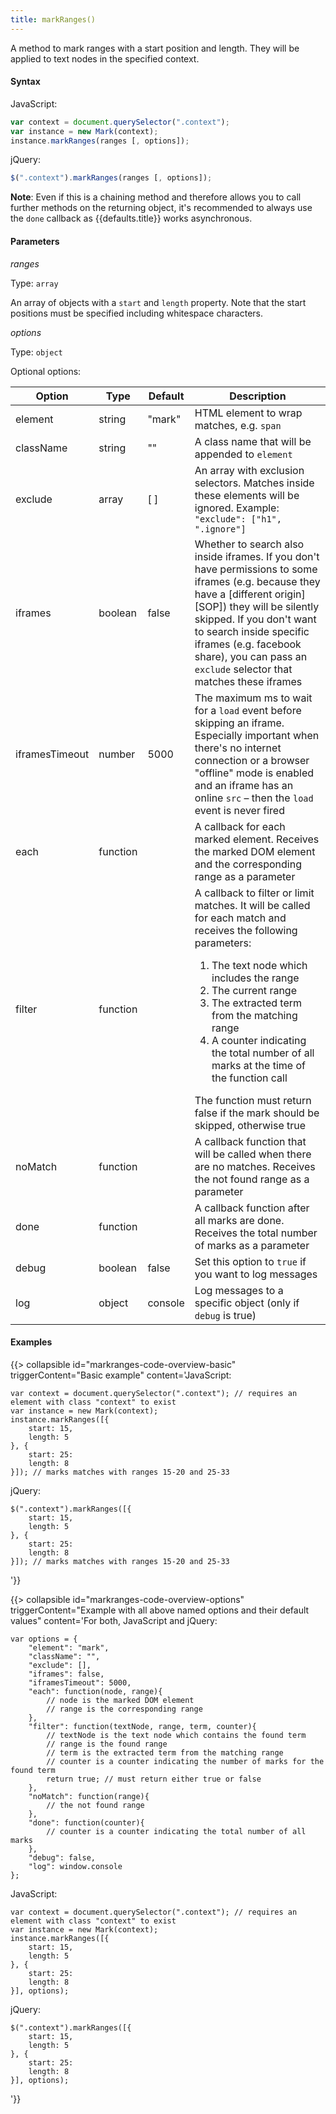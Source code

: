 ```yaml
---
title: markRanges()
---
```


A method to mark ranges with a start position and length. They will be applied
to text nodes in the specified context.

#### Syntax

JavaScript:

```javascript
var context = document.querySelector(".context");
var instance = new Mark(context);
instance.markRanges(ranges [, options]);
```

jQuery:

```javascript
$(".context").markRanges(ranges [, options]);
```

__Note__: Even if this is a chaining method and therefore allows you to call
further methods on the returning object, it's recommended to always use the
`done` callback as {{defaults.title}} works asynchronous.

#### Parameters

_ranges_

Type: `array`

An array of objects with a `start` and `length` property. Note that the start
positions must be specified including whitespace characters.

_options_

Type: `object`

Optional options:

| Option             | Type             | Default     | Description                                                                                                                                                                                                                                                                                                                                                                                                                                                                                                                                                                                                                                                                                                         |
|--------------------|------------------|-------------|---------------------------------------------------------------------------------------------------------------------------------------------------------------------------------------------------------------------------------------------------------------------------------------------------------------------------------------------------------------------------------------------------------------------------------------------------------------------------------------------------------------------------------------------------------------------------------------------------------------------------------------------------------------------------------------------------------------------|
| element            | string           | "mark"      | HTML element to wrap matches, e.g. `span`                                                                                                                                                                                                                                                                                                                                                                                                                                                                                                                                                                                                                                                                           |
| className          | string           | ""          | A class name that will be appended to `element`                                                                                                                                                                                                                                                                                                                                                                                                                                                                                                                                                                                                                                                                     |
| exclude            | array            | [ ]         | An array with exclusion selectors. Matches inside these elements will be ignored. Example: `"exclude": ["h1", ".ignore"]`                                                                                                                                                                                                                                                                                                                                                                                                                                                                                                                                                                                            |
| iframes            | boolean          | false       | Whether to search also inside iframes. If you don't have permissions to some iframes (e.g. because they have a [different origin][SOP]) they will be silently skipped. If you don't want to search inside specific iframes (e.g. facebook share), you can pass an `exclude` selector that matches these iframes                                                                                                                                                                                                                                                                                                                                                                                                     |
| iframesTimeout     | number           | 5000        | The maximum ms to wait for a `load` event before skipping an iframe. Especially important when there's no internet connection or a browser "offline" mode is enabled and an iframe has an online `src` – then the `load` event is never fired                                                                                                                                                                                                                                                                                                                                                                                                                                                                       |
| each               | function         |             | A callback for each marked element. Receives the marked DOM element and the corresponding range as a parameter                                                                                                                                                                                                                                                                                                                                                                                                                                                                                                                                                                                                      |
| filter             | function         |             | A callback to filter or limit matches. It will be called for each match and receives the following parameters: <ol><li>The text node which includes the range</li><li>The current range</li><li>The extracted term from the matching range</li><li>A counter indicating the total number of all marks at the time of the function call</li></ol> The function must return false if the mark should be skipped, otherwise true                                                                                                                                                                                                                                                                                       |
| noMatch            | function         |             | A callback function that will be called when there are no matches. Receives the not found range as a parameter                                                                                                                                                                                                                                                                                                                                                                                                                                                                                                                                                                                                      |
| done               | function         |             | A callback function after all marks are done. Receives the total number of marks as a parameter                                                                                                                                                                                                                                                                                                                                                                                                                                                                                                                                                                                                                     |
| debug              | boolean          | false       | Set this option to `true` if you want to log messages                                                                                                                                                                                                                                                                                                                                                                                                                                                                                                                                                                                                                                                               |
| log                | object           | console     | Log messages to a specific object (only if  `debug` is true)                                                                                                                                                                                                                                                                                                                                                                                                                                                                                                                                                                                                                                                        |

#### Examples

{{> collapsible
id="markranges-code-overview-basic"
triggerContent="Basic example"
content='JavaScript:

<pre><code class="lang-javascript">var context = document.querySelector(".context"); // requires an element with class "context" to exist
var instance = new Mark(context);
instance.markRanges([{
    start: 15,
    length: 5
}, {
    start: 25:
    length: 8
}]); // marks matches with ranges 15-20 and 25-33
</code></pre>

jQuery:

<pre><code class="lang-javascript">$(".context").markRanges([{
    start: 15,
    length: 5
}, {
    start: 25:
    length: 8
}]); // marks matches with ranges 15-20 and 25-33
</code></pre>
'}}

{{> collapsible
id="markranges-code-overview-options"
triggerContent="Example with all above named options and their default values"
content='For both, JavaScript and jQuery:

<pre><code class="lang-javascript">var options = {
    "element": "mark",
    "className": "",
    "exclude": [],
    "iframes": false,
    "iframesTimeout": 5000,
    "each": function(node, range){
        // node is the marked DOM element
        // range is the corresponding range
    },
    "filter": function(textNode, range, term, counter){
        // textNode is the text node which contains the found term
        // range is the found range
        // term is the extracted term from the matching range
        // counter is a counter indicating the number of marks for the found term
        return true; // must return either true or false
    },
    "noMatch": function(range){
        // the not found range
    },
    "done": function(counter){
        // counter is a counter indicating the total number of all marks
    },
    "debug": false,
    "log": window.console
};
</code></pre>

JavaScript:

<pre><code class="lang-javascript">var context = document.querySelector(".context"); // requires an element with class "context" to exist
var instance = new Mark(context);
instance.markRanges([{
    start: 15,
    length: 5
}, {
    start: 25:
    length: 8
}], options);
</code></pre>

jQuery:

<pre><code class="lang-javascript">$(".context").markRanges([{
    start: 15,
    length: 5
}, {
    start: 25:
    length: 8
}], options);
</code></pre>
'}}